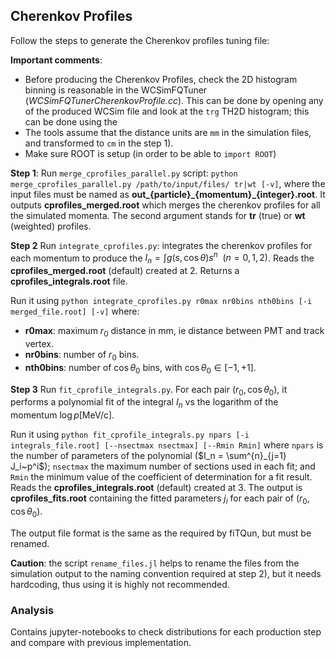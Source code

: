 ## Cherenkov Profiles

Follow the steps to generate the Cherenkov profiles tuning file:

**Important comments**:
- Before producing the Cherenkov Profiles, check the 2D histogram binning is reasonable in the WCSimFQTuner (_WCSimFQTunerCherenkovProfile.cc_).
  This can be done by opening any of the produced WCSim file and look at the `trg` TH2D histogram; this can be done using the  
- The tools assume that the distance units are `mm` in the simulation files, and transformed to `cm` in the step 1).
- Make sure ROOT is setup (in order to be able to `import ROOT`) 

**Step 1**: Run `merge_cprofiles_parallel.py` script: `python merge_cprofiles_parallel.py /path/to/input/files/ tr|wt [-v]`, where the input files must be named as **out_{particle}\_{momentum}_{integer}.root**. It outputs **cprofiles_merged.root** which merges the cherenkov profiles for all the simulated momenta. The second argument stands for **tr** (true) or **wt** (weighted) profiles.

**Step 2** Run `integrate_cprofiles.py`: integrates the cherenkov profiles for each momentum to produce the $I_n = \int g(s, \cos\theta) s^n ~~ (n=0, 1, 2)$. Reads the **cprofiles_merged.root** (default) created at 2. Returns a **cprofiles_integrals.root** file.

Run it using `python integrate_cprofiles.py r0max nr0bins nth0bins [-i merged_file.root] [-v]` where:
- **r0max**: maximum $r_0$ distance in mm, ie distance between PMT and track vertex.
- **nr0bins**: number of $r_0$ bins.
- **nth0bins**: number of $\cos \theta_0$ bins, with $\cos \theta_0 \in [-1, +1]$.

**Step 3** Run `fit_cprofile_integrals.py`. For each pair $(r_0, \cos \theta_0)$, it performs a polynomial fit of the integral $I_n$ vs the logarithm of the momentum $\log p[\text{MeV/c}]$.

Run it using `python fit_cprofile_integrals.py npars [-i integrals_file.root] [--nsectmax nsectmax] [--Rmin Rmin]` where `npars` is the number of parameters of the polynomial ($I_n = \sum^{n}_{j=1} J_i~p^i$); `nsectmax` the maximum number of sections used in each fit; and `Rmin` the minimum value of the coefficient of determination for a fit result. Reads the **cprofiles_integrals.root** (default) created at 3. The output is **cprofiles_fits.root** containing the fitted parameters $j_i$ for each pair of $(r_0, \cos \theta_0)$.

The output file format is the same as the required by fiTQun, but must be renamed.

**Caution**: the script `rename_files.jl` helps to rename the files from the simulation output to the naming convention required at step 2), but it needs hardcoding, thus using it is highly not recommended.

### **Analysis**

Contains jupyter-notebooks to check distributions for each production step and compare with previous implementation.